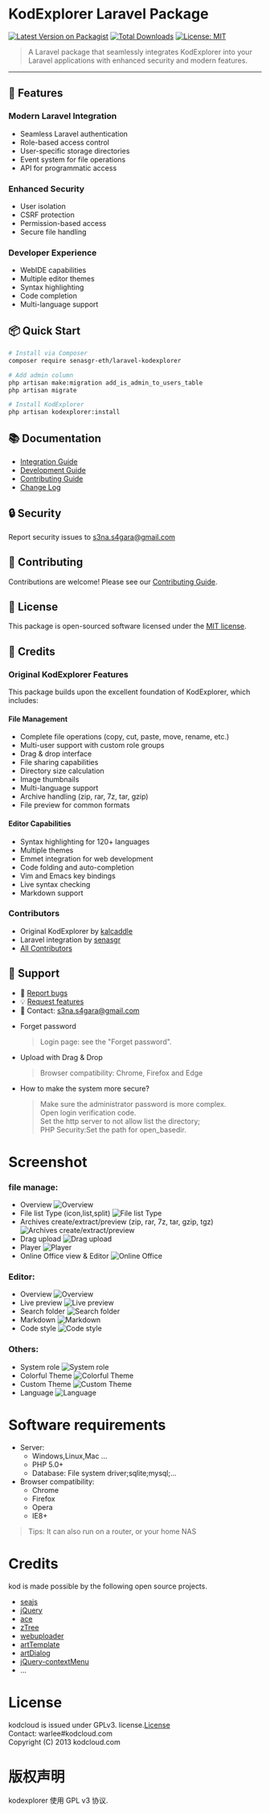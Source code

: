 # KodExplorer Laravel Package

[![Latest Version on Packagist](https://img.shields.io/packagist/v/senasgr-eth/laravel-kodexplorer.svg?style=flat-square)](https://packagist.org/packages/senasgr-eth/laravel-kodexplorer)
[![Total Downloads](https://img.shields.io/packagist/dt/senasgr-eth/laravel-kodexplorer.svg?style=flat-square)](https://packagist.org/packages/senasgr-eth/laravel-kodexplorer)
[![License: MIT](https://img.shields.io/badge/License-MIT-yellow.svg)](https://opensource.org/licenses/MIT)

> A Laravel package that seamlessly integrates KodExplorer into your Laravel applications with enhanced security and modern features.

----

## 🌟 Features

### Modern Laravel Integration
- Seamless Laravel authentication
- Role-based access control
- User-specific storage directories
- Event system for file operations
- API for programmatic access

### Enhanced Security
- User isolation
- CSRF protection
- Permission-based access
- Secure file handling

### Developer Experience
- WebIDE capabilities
- Multiple editor themes
- Syntax highlighting
- Code completion
- Multi-language support

## 📦 Quick Start

```bash
# Install via Composer
composer require senasgr-eth/laravel-kodexplorer

# Add admin column
php artisan make:migration add_is_admin_to_users_table
php artisan migrate

# Install KodExplorer
php artisan kodexplorer:install
```

## 📚 Documentation

- [Integration Guide](INTEGRATION.md)
- [Development Guide](DEVELOPMENT.md)
- [Contributing Guide](CONTRIBUTING.md)
- [Change Log](CHANGELOG.md)

## 🔒 Security

Report security issues to s3na.s4gara@gmail.com

## 🤝 Contributing

Contributions are welcome! Please see our [Contributing Guide](CONTRIBUTING.md).

## 📄 License

This package is open-sourced software licensed under the [MIT license](LICENSE.md).

## 👥 Credits

### Original KodExplorer Features

This package builds upon the excellent foundation of KodExplorer, which includes:

#### File Management
- Complete file operations (copy, cut, paste, move, rename, etc.)
- Multi-user support with custom role groups
- Drag & drop interface
- File sharing capabilities
- Directory size calculation
- Image thumbnails
- Multi-language support
- Archive handling (zip, rar, 7z, tar, gzip)
- File preview for common formats

#### Editor Capabilities
- Syntax highlighting for 120+ languages
- Multiple themes
- Emmet integration for web development
- Code folding and auto-completion
- Vim and Emacs key bindings
- Live syntax checking
- Markdown support

### Contributors
- Original KodExplorer by [kalcaddle](https://github.com/kalcaddle/KodExplorer)
- Laravel integration by [senasgr](https://github.com/senasgr-eth)
- [All Contributors](../../contributors)

## 💖 Support

- 🐛 [Report bugs](https://github.com/senasgr-eth/laravel-kodexplorer/issues)
- 💡 [Request features](https://github.com/senasgr-eth/laravel-kodexplorer/discussions)
- 📧 Contact: s3na.s4gara@gmail.com


* Forget password
    > Login page: see the "Forget password".

* Upload with Drag & Drop
    > Browser compatibility: Chrome, Firefox and Edge

* How to make the system more secure?
    > Make sure the administrator password is more complex.  
    > Open login verification code.  
    > Set the http server to not allow list the directory;  
    > PHP Security:Set the path for open_basedir.  

# Screenshot
### file manage:
- Overview
![Overview](https://raw.githubusercontent.com/kalcaddle/static/master/images/kod/file.png)
- File list Type (icon,list,split)
![File list Type](https://raw.githubusercontent.com/kalcaddle/static/master/images/kod/file-resize.png)
- Archives create/extract/preview (zip, rar, 7z, tar, gzip, tgz)
![Archives create/extract/preview](https://raw.githubusercontent.com/kalcaddle/static/master/images/kod/file-unzip.png)
- Drag upload
![Drag upload](https://raw.githubusercontent.com/kalcaddle/static/master/images/kod/file-upload-drag.png)
- Player
![Player](https://raw.githubusercontent.com/kalcaddle/static/master/images/kod/file-player.png)
- Online Office view & Editor
![Online Office](https://raw.githubusercontent.com/kalcaddle/static/master/images/kod/file-open-pptx.png)


### Editor:
- Overview
![Overview](https://raw.githubusercontent.com/kalcaddle/static/master/images/kod/editor.png)
- Live preview
![Live preview](https://raw.githubusercontent.com/kalcaddle/static/master/images/kod/editor-preview.png)
- Search folder
![Search folder](https://raw.githubusercontent.com/kalcaddle/static/master/images/kod/editor-search.png)
- Markdown
![Markdown](https://raw.githubusercontent.com/kalcaddle/static/master/images/kod/file-markdown.png)
- Code style
![Code style](https://raw.githubusercontent.com/kalcaddle/static/master/images/kod/editor-theme.png)


### Others:
- System role
![System role](https://raw.githubusercontent.com/kalcaddle/static/master/images/kod/system-role.png)
- Colorful Theme
![Colorful Theme](https://raw.githubusercontent.com/kalcaddle/static/master/images/kod/system-theme.png)
- Custom Theme 
![Custom Theme](https://raw.githubusercontent.com/kalcaddle/static/master/images/kod/common-alpha.png)
- Language
![Language](https://raw.githubusercontent.com/kalcaddle/static/master/images/kod/language.png)




# Software requirements
- Server:
    - Windows,Linux,Mac ...
    - PHP 5.0+
    - Database: File system driver;sqlite;mysql;...
- Browser compatibility: 
    - Chrome 
    - Firefox
    - Opera
    - IE8+
> Tips: It can also run on a router, or your home NAS


# Credits
kod is made possible by the following open source projects.

* [seajs](https://github.com/seajs/seajs) 
* [jQuery](https://github.com/jquery/jquery)
* [ace](https://github.com/ajaxorg/ace)
* [zTree](https://github.com/zTree/zTree_v3) 
* [webuploader](https://github.com/fex-team/webuploader) 
* [artTemplate](http://aui.github.com/artTemplate/)
* [artDialog](https://github.com/aui/artDialog)
* [jQuery-contextMenu](http://medialize.github.com/jQuery-contextMenu/) 
* ...


# License
kodcloud is issued under GPLv3.   license.[License](http://kodcloud.com/tools/licenses/license.txt)  
Contact: warlee#kodcloud.com  
Copyright (C) 2013 kodcloud.com  

# 版权声明
kodexplorer 使用 GPL v3 协议.
